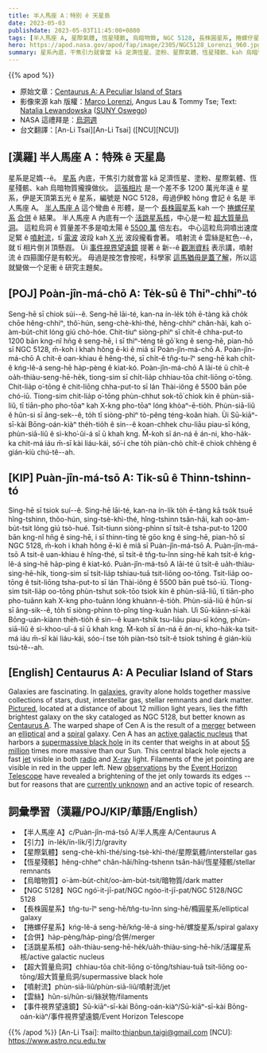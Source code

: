```yaml
---
title: 半人馬座 A：特別 ê 天星島
date: 2023-05-03
publishdate: 2023-05-03T11:45:00+0800
tags: [半人馬座 A, 星際氣體, 恆星殘骸, 烏暗物質, NGC 5128, 長株圓星系, 捲螺仔星系, 合併, 活跳星系核, 超大質量烏洞, 噴射流, 雲絲, 事件視界望遠鏡, 引力]
hero: https://apod.nasa.gov/apod/fap/image/2305/NGC5128_Lorenzi_960.jpg
summary: 星系內底，干焦引力就會當 kā 足濟恆星、塗粉、星際氣體、恆星殘骸、kah 烏暗物質攏搝做伙。
---
```


{{% apod %}}

- 原始文章：[Centaurus A: A Peculiar Island of Stars](https://apod.nasa.gov/apod/ap230503.html)
- 影像來源 kah 版權：[Marco Lorenzi](https://www.glitteringlights.com/About/About-Me), Angus Lau & Tommy Tse; Text: [Natalia Lewandowska](https://www.oswego.edu/physics/natalia-lewandowska) ([SUNY Oswego](https://www.oswego.edu/physics/))
- NASA 這禮拜是：[烏洞週](https://universe.nasa.gov/black-hole-week/participate/the-big-event/)
- 台文翻譯：[An-Li Tsai][An-Li Tsai] ([NCU][NCU])

## [漢羅] 半人馬座 A：特殊 ê 天星島
星系是足媠--ê。
[星系][galaxies] 內底，干焦引力就會當 kā 足濟恆星、塗粉、星際氣體、恆星殘骸、kah 烏暗物質攏搝做伙。
[這張相片][Pictured] 是一个差不多 1200 萬光年遠 ê 星系，伊是天頂第五光 ê 星系，編號是 NGC 5128，毋過伊較 hŏng 會記 ê 名是 半人馬座 A。
[半人馬座 A][Centaurus A] 這个彎曲 ê 形體，是一个 [長株圓星系][elliptical] kah 一个 [捲螺仔星系][spiral] [合併][merger] ê 結果。
半人馬座 A 內底有一个 [活跳星系核][active galactic nucleus]，中心是一粒 [超大質量烏洞][supermassive black hole]。
這粒烏洞 ê 質量差不多是咱太陽 ê [5500 萬][55 million] 倍左右。
中心這粒烏洞噴出速度足緊 ê [噴射流][jet]，tī [電波][radio] 波段 kah [X 光][X-ray] 波段攏看會著。
噴射流 ê 雲絲是紅色--ê，就 tī 相片倒爿頂懸遐。
Ùi [事件視界望遠鏡][Event Horizon Telescope] 提著 ê 新--ê [觀測資料][observations] 表示講，噴射流 ê 四箍圍仔是有較光。
毋過是按怎會按呢，科學家 [這馬猶毋是蓋了解][currently unknown]，所以這就變做一个足衝 ê 研究主題矣。

## [POJ] Poàn-jîn-má-chō A: Te̍k-sû ê Thiⁿ-chhiⁿ-tó
Seng-hē sī chiok súi--ê.
Seng-hē lāi-té, kan-na ín-le̍k to̍h ē-tàng kā cho̍k chōe hêng-chhiⁿ, thô͘-hún, seng-chè-khì-thé, hêng-chhiⁿ chân-hâi, kah o͘-àm-bu̍t-chit lóng giú chò-hóe.
Chit-tiuⁿ siòng-phìⁿ sī chi̍t-ê chha-put-to 1200 bān kng-nî hn̄g ê seng-hē, i sī thiⁿ-téng tē gō͘ kng ê seng-hē, pian-hō sī NGC 5128, m̄-koh i khah hŏng ē-kì ê miâ sī Poàn-jîn-má-chō A.
Poàn-jîn-má-chō A chit-ê oan-khiau ê hêng-thé, sī chi̍t-ê tn̂g-tu-îⁿ seng-hē kah chi̍t-ê kńg-lê-á seng-hē ha̍p-pèng ê kiat-kó.
Poàn-jîn-má-chō A lāi-té ū chi̍t-ê oa̍h-thiàu-seng-hē-he̍k, tiong-sim sī chi̍t-lia̍p chhiau-tōa chit-liōng o͘-tōng.
Chit-lia̍p o͘-tōng ê chit-liōng chha-put-to sī lán Thài-iông ê 5500 bān pōe chó-iū.
Tiong-sim chit-lia̍p o͘-tōng phùn-chhut sok-tō͘ chiok kín ê phùn-siā-liû, tī tiān-pho pho-tōaⁿ kah X-kng pho-tōaⁿ lóng khòaⁿ-ē-tio̍h.
Phùn-siā-liû ê hûn-si sī âng-sek--ê, to̍h tī siòng-phìⁿ tò-pêng téng-koân hiah.
Ùi Sū-kiāⁿ-sī-kài Bōng-oán-kiàⁿ the̍h-tio̍h ê sin--ê koan-chhek chu-liāu piau-sī kóng, phùn-siā-liû ê sì-kho͘-ûi-á sī ū khah kng.
M̄-koh sī án-ná ē án-ni, kho-ha̍k-ka chit-má iáu m̄-sī kài liáu-kái, só͘-í che to̍h piàn-chò chi̍t-ê chiok chhèng ê gián-kiù chú-tê--ah.

## [KIP] Puàn-jîn-má-tsō A: Ti̍k-sû ê Thinn-tshinn-tó
Sing-hē sī tsiok suí--ê.
Sing-hē lāi-té, kan-na ín-li̍k to̍h ē-tàng kā tso̍k tsuē hîng-tshinn, thôo-hún, sing-tsè-khì-thé, hîng-tshinn tsân-hâi, kah oo-àm-bu̍t-tsit lóng giú tsò-hué.
Tsit-tiunn siòng-phìnn sī tsi̍t-ê tsha-put-to 1200 bān kng-nî hn̄g ê sing-hē, i sī thinn-tíng tē gōo kng ê sing-hē, pian-hō sī NGC 5128, m̄-koh i khah hŏng ē-kì ê miâ sī Puàn-jîn-má-tsō A.
Puàn-jîn-má-tsō A tsit-ê uan-khiau ê hîng-thé, sī tsi̍t-ê tn̂g-tu-înn sing-hē kah tsi̍t-ê kńg-lê-á sing-hē ha̍p-pìng ê kiat-kó.
Puàn-jîn-má-tsō A lāi-té ū tsi̍t-ê ua̍h-thiàu-sing-hē-hi̍k, tiong-sim sī tsi̍t-lia̍p tshiau-tuā tsit-liōng oo-tōng.
Tsit-lia̍p oo-tōng ê tsit-liōng tsha-put-to sī lán Thài-iông ê 5500 bān puē tsó-iū.
Tiong-sim tsit-lia̍p oo-tōng phùn-tshut sok-tōo tsiok kín ê phùn-siā-liû, tī tiān-pho pho-tuānn kah X-kng pho-tuānn lóng khuànn-ē-tio̍h.
Phùn-siā-liû ê hûn-si sī âng-sik--ê, to̍h tī siòng-phìnn tò-pîng tíng-kuân hiah.
Uì Sū-kiānn-sī-kài Bōng-uán-kiànn the̍h-tio̍h ê sin--ê kuan-tshik tsu-liāu piau-sī kóng, phùn-siā-liû ê sì-khoo-uî-á sī ū khah kng.
M̄-koh sī án-ná ē án-ni, kho-ha̍k-ka tsit-má iáu m̄-sī kài liáu-kái, sóo-í tse to̍h piàn-tsò tsi̍t-ê tsiok tshìng ê gián-kiù tsú-tê--ah.

## [English] Centaurus A: A Peculiar Island of Stars
Galaxies are fascinating.
In [galaxies][galaxies], gravity alone holds together massive collections of stars, dust, interstellar gas, stellar remnants and dark matter.
[Pictured][Pictured], located at a distance of about 12 million light years, lies the fifth brightest galaxy on the sky cataloged as NGC 5128, but better known as [Centaurus A][Centaurus A].
The warped shape of Cen A is the result of a [merger][merger] between an [elliptical][elliptical] and a [spiral][spiral] galaxy.
Cen A has an [active galactic nucleus][active galactic nucleus] that harbors a [supermassive black hole][supermassive black hole] in its center that weighs in at about [55 million][55 million] times more massive than our Sun.
This central black hole ejects a fast [jet][jet] visible in both [radio][radio] and [X-ray][X-ray] light.
Filaments of the jet pointing are visible in red in the upper left.
New [observations][observations] by the [Event Horizon Telescope][Event Horizon Telescope] have revealed a brightening of the jet only towards its edges -- but for reasons that are [currently unknown][currently unknown] and an active topic of research.

## 詞彙學習（漢羅/POJ/KIP/華語/English）
- 【半人馬座 A】c/Puàn-jîn-má-tsō A/半人馬座 A/Centaurus A
- 【引力】ín-le̍k/ín-li̍k/引力/gravity
- 【星際氣體】seng-chè-khì-thé/sing-tsè-khì-thé/星際氣體/interstellar gas
- 【恆星殘骸】hêng-chheⁿ chân-hâi/hîng-tshenn tsân-hâi/恆星殘骸/stellar remnants
- 【烏暗物質】o͘-àm-bu̍t-chit/oo-àm-bu̍t-tsit/暗物質/dark matter
- 【NGC 5128】NGC ngó͘-it-jī-pat/NGC ngóo-it-jī-pat/NGC 5128/NGC 5128
- 【長株圓星系】tn̂g-tu-îⁿ seng-hē/tn̂g-tu-înn sing-hē/橢圓星系/elliptical galaxy
- 【捲螺仔星系】kńg-lê-á seng-hē/kńg-lê-á sing-hē/螺旋星系/spiral galaxy
- 【合併】ha̍p-pèng/ha̍p-pìng/合併/merger
- 【活跳星系核】oa̍h-thiàu-seng-hē-he̍k/ua̍h-thiàu-sing-hē-hi̍k/活躍星系核/active galactic nucleus
- 【超大質量烏洞】chhiau-tōa chit-liōng o͘-tōng/tshiau-tuā tsit-liōng oo-tōng/超大質量烏洞/supermassive black hole
- 【噴射流】phùn-siā-liû/phùn-siā-liû/噴射流/jet
- 【雲絲】hûn-si/hûn-si/絲狀物/filaments
- 【事件視界望遠鏡】Sū-kiāⁿ-sī-kài Bōng-oán-kiàⁿ/Sū-kiāⁿ-sī-kài Bōng-oán-kiàⁿ/事件視界望遠鏡/Event Horizon Telescope

{{% /apod %}}
[An-Li Tsai]: mailto:thianbun.taigi@gmail.com
[NCU]: https://www.astro.ncu.edu.tw

[copyright]: https://apod.nasa.gov/apod/fap/lib/about_apod.html#srapply
[License]: https://creativecommons.org/licenses/by/2.0/

[galaxies]:https://en.wikipedia.org/wiki/Galaxy
[Pictured]:https://www.glitteringlights.com/Images/Galaxies/i-rXzDxS3/A
[Centaurus A]:https://en.wikipedia.org/wiki/Centaurus_A
[merger]:https://ui.adsabs.harvard.edu/abs/2006ApJ...645.1092Q/abstract
[elliptical]:https://apod.nasa.gov/apod/ap040616.html
[spiral]:https://apod.nasa.gov/apod/ap171226.html
[active galactic nucleus]:https://en.wikipedia.org/wiki/Active_galactic_nucleus
[supermassive black hole]:https://en.wikipedia.org/wiki/Supermassive_black_hole
[55 million]:https://www.nasa.gov/topics/universe/features/radio-particle-jets.html
[jet]:https://en.wikipedia.org/wiki/Astrophysical_jet
[radio]:https://science.nasa.gov/ems/05_radiowaves
[X-ray]:https://science.nasa.gov/ems/11_xrays
[observations]:https://www.nature.com/articles/s41550-021-01417-w
[Event Horizon Telescope]:https://eventhorizontelescope.org/
[currently unknown]:https://i.ytimg.com/vi/nM9qpNo6DzQ/maxresdefault.jpg

